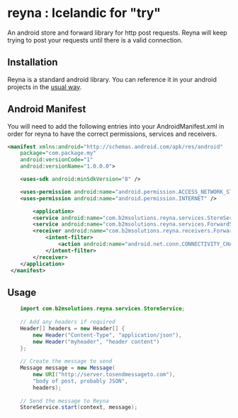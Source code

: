reyna : Icelandic for "try"
=====
An android store and forward library for http post requests. 
Reyna will keep trying to post your requests until there is a valid connection.

## Installation 
Reyna is a standard android library. 
You can reference it in your android projects in the [usual way]("http://developer.android.com/tools/projects/projects-eclipse.html").

## Android Manifest
You will need to add the following entries into your AndroidManifest.xml in order for reyna to have the correct permissions, services and receivers.

```xml
<manifest xmlns:android="http://schemas.android.com/apk/res/android"
    package="com.package.my"
    android:versionCode="1"
    android:versionName="1.0.0.0">

    <uses-sdk android:minSdkVersion="8" />

    <uses-permission android:name="android.permission.ACCESS_NETWORK_STATE" />
    <uses-permission android:name="android.permission.INTERNET" />

		<application>        
        <service android:name="com.b2msolutions.reyna.services.StoreService" />
        <service android:name="com.b2msolutions.reyna.services.ForwardService" />
        <receiver android:name="com.b2msolutions.reyna.receivers.ForwardServiceReceiver">
            <intent-filter>
                <action android:name="android.net.conn.CONNECTIVITY_CHANGE" />
            </intent-filter>
        </receiver>
    </application>
 </manifest>
```

## Usage 


```java
	import com.b2msolutions.reyna.services.StoreService;
    
	// Add any headers if required
	Header[] headers = new Header[] {
		new Header("Content-Type", "application/json"),
		new Header("myheader", "header content")
	};
		
	// Create the message to send
	Message message = new Message(
		new URI("http://server.tosendmessageto.com"), 
		"body of post, probably JSON", 
		headers);		
    
	// Send the message to Reyna
	StoreService.start(context, message);
```
